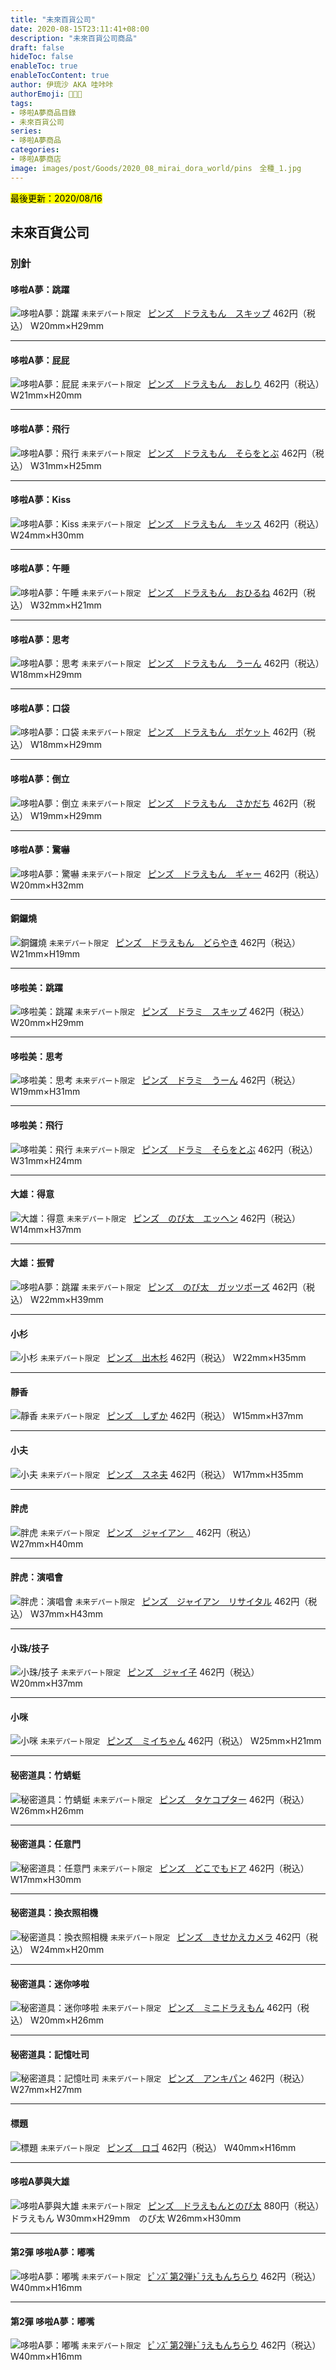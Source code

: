 ```yaml
---
title: "未來百貨公司"
date: 2020-08-15T23:11:41+08:00
description: "未來百貨公司商品"
draft: false
hideToc: false
enableToc: true
enableTocContent: true
author: 伊琉沙 AKA 哇咔咔
authorEmoji: 👩🏿‍🚀
tags: 
- 哆啦A夢商品目錄
- 未來百貨公司
series:
- 哆啦A夢商品
categories:
- 哆啦A夢商店
image: images/post/Goods/2020_08_mirai_dora_world/pins　全種_1.jpg
---
```

<mark>最後更新：2020/08/16</mark>

## 未來百貨公司
### 別針
#### 哆啦A夢：跳躍
![哆啦A夢：跳躍](/images/post/Goods/2020_08_mirai_dora_world/4990593307111_1.jpg)
`未来デパート限定 `
[ピンズ　ドラえもん　スキップ](https://mirai-dora-world-online.com/i/30711)
462円（税込）
W20mm×H29mm

---

#### 哆啦A夢：屁屁
![哆啦A夢：屁屁](/images/post/Goods/2020_08_mirai_dora_world/4990593307128_1.jpg)
`未来デパート限定 `
[ピンズ　ドラえもん　おしり](https://mirai-dora-world-online.com/i/30712)
462円（税込）
W21mm×H20mm

---

#### 哆啦A夢：飛行
![哆啦A夢：飛行](/images/post/Goods/2020_08_mirai_dora_world/4990593307135_1.jpg)
`未来デパート限定 `
[ピンズ　ドラえもん　そらをとぶ](https://mirai-dora-world-online.com/i/30713)
462円（税込）
W31mm×H25mm

---

#### 哆啦A夢：Kiss
![哆啦A夢：Kiss](/images/post/Goods/2020_08_mirai_dora_world/4990593307142_1.jpg)
`未来デパート限定 `
[ピンズ　ドラえもん　キッス](https://mirai-dora-world-online.com/i/30714)
462円（税込）
W24mm×H30mm

---

#### 哆啦A夢：午睡
![哆啦A夢：午睡](/images/post/Goods/2020_08_mirai_dora_world/4990593307159_1.jpg)
`未来デパート限定 `
[ピンズ　ドラえもん　おひるね](https://mirai-dora-world-online.com/i/30715)
462円（税込）
W32mm×H21mm

---

#### 哆啦A夢：思考
![哆啦A夢：思考](/images/post/Goods/2020_08_mirai_dora_world/4990593307166_1.jpg)
`未来デパート限定 `
[ピンズ　ドラえもん　うーん](https://mirai-dora-world-online.com/i/30716)
462円（税込）
W18mm×H29mm

---

#### 哆啦A夢：口袋
![哆啦A夢：口袋](/images/post/Goods/2020_08_mirai_dora_world/4990593307173_1.jpg)
`未来デパート限定 `
[ピンズ　ドラえもん　ポケット](https://mirai-dora-world-online.com/i/30717)
462円（税込）
W18mm×H29mm

---

#### 哆啦A夢：倒立
![哆啦A夢：倒立](/images/post/Goods/2020_08_mirai_dora_world/4990593307180_1.jpg)
`未来デパート限定 `
[ピンズ　ドラえもん　さかだち](https://mirai-dora-world-online.com/i/30718)
462円（税込）
W19mm×H29mm

---

#### 哆啦A夢：驚嚇
![哆啦A夢：驚嚇](/images/post/Goods/2020_08_mirai_dora_world/4990593307197_1.jpg)
`未来デパート限定 `
[ピンズ　ドラえもん　ギャー](https://mirai-dora-world-online.com/i/30719)
462円（税込）
W20mm×H32mm

---

#### 銅鑼燒
![銅鑼燒](/images/post/Goods/2020_08_mirai_dora_world/4990593307203_1.jpg)
`未来デパート限定 `
[ピンズ　ドラえもん　どらやき](https://mirai-dora-world-online.com/i/30720)
462円（税込）
W21mm×H19mm

---

#### 哆啦美：跳躍
![哆啦美：跳躍](/images/post/Goods/2020_08_mirai_dora_world/4990593307210_1.jpg)
`未来デパート限定 `
[ピンズ　ドラミ　スキップ](https://mirai-dora-world-online.com/i/30721)
462円（税込）
W20mm×H29mm

---

#### 哆啦美：思考
![哆啦美：思考](/images/post/Goods/2020_08_mirai_dora_world/4990593307227_1.jpg)
`未来デパート限定 `
[ピンズ　ドラミ　うーん](https://mirai-dora-world-online.com/i/30722)
462円（税込）
W19mm×H31mm

---

#### 哆啦美：飛行
![哆啦美：飛行](/images/post/Goods/2020_08_mirai_dora_world/4990593307234_1.jpg)
`未来デパート限定 `
[ピンズ　ドラミ　そらをとぶ](https://mirai-dora-world-online.com/i/30723)
462円（税込）
W31mm×H24mm

---

#### 大雄：得意
![大雄：得意](/images/post/Goods/2020_08_mirai_dora_world/4990593307241_1.jpg)
`未来デパート限定 `
[ピンズ　のび太　エッヘン](https://mirai-dora-world-online.com/i/30724)
462円（税込）
W14mm×H37mm

---

#### 大雄：振臂
![哆啦A夢：跳躍](/images/post/Goods/2020_08_mirai_dora_world/4990593307258_1.jpg)
`未来デパート限定 `
[ピンズ　のび太　ガッツポーズ](https://mirai-dora-world-online.com/i/30725)
462円（税込）
W22mm×H39mm

---

#### 小杉
![小杉](/images/post/Goods/2020_08_mirai_dora_world/4990593307265_1.jpg)
`未来デパート限定 `
[ピンズ　出木杉](https://mirai-dora-world-online.com/i/30726)
462円（税込）
W22mm×H35mm

---

#### 靜香
![靜香](/images/post/Goods/2020_08_mirai_dora_world/4990593307272_1.jpg)
`未来デパート限定 `
[ピンズ　しずか](https://mirai-dora-world-online.com/i/30727)
462円（税込）
W15mm×H37mm

---

#### 小夫
![小夫](/images/post/Goods/2020_08_mirai_dora_world/4990593307289_1.jpg)
`未来デパート限定 `
[ピンズ　スネ夫](https://mirai-dora-world-online.com/i/30728)
462円（税込）
W17mm×H35mm

---

#### 胖虎
![胖虎](/images/post/Goods/2020_08_mirai_dora_world/4990593307296_1.jpg)
`未来デパート限定 `
[ピンズ　ジャイアン　](https://mirai-dora-world-online.com/i/30729)
462円（税込）
W27mm×H40mm

---

#### 胖虎：演唱會
![胖虎：演唱會](/images/post/Goods/2020_08_mirai_dora_world/4990593307302_1.jpg)
`未来デパート限定 `
[ピンズ　ジャイアン　リサイタル](https://mirai-dora-world-online.com/i/30730)
462円（税込）
W37mm×H43mm

---

#### 小珠/技子
![小珠/技子](/images/post/Goods/2020_08_mirai_dora_world/4990593307319_1.jpg)
`未来デパート限定 `
[ピンズ　ジャイ子](https://mirai-dora-world-online.com/i/30731)
462円（税込）
W20mm×H37mm

---

#### 小咪
![小咪](/images/post/Goods/2020_08_mirai_dora_world/4990593307326_1.jpg)
`未来デパート限定 `
[ピンズ　ミイちゃん](https://mirai-dora-world-online.com/i/30732)
462円（税込）
W25mm×H21mm

---

#### 秘密道具：竹蜻蜓
![秘密道具：竹蜻蜓](/images/post/Goods/2020_08_mirai_dora_world/4990593307333_1.jpg)
`未来デパート限定 `
[ピンズ　タケコプター](https://mirai-dora-world-online.com/i/30733)
462円（税込）
W26mm×H26mm

---

#### 秘密道具：任意門
![秘密道具：任意門](/images/post/Goods/2020_08_mirai_dora_world/4990593307340_1.jpg)
`未来デパート限定 `
[ピンズ　どこでもドア](https://mirai-dora-world-online.com/i/30734)
462円（税込）
W17mm×H30mm

---

#### 秘密道具：換衣照相機
![秘密道具：換衣照相機](/images/post/Goods/2020_08_mirai_dora_world/4990593307357_1.jpg)
`未来デパート限定 `
[ピンズ　きせかえカメラ](https://mirai-dora-world-online.com/i/30735)
462円（税込）
W24mm×H20mm

---

#### 秘密道具：迷你哆啦
![秘密道具：迷你哆啦](/images/post/Goods/2020_08_mirai_dora_world/4990593307371_1.jpg)
`未来デパート限定 `
[ピンズ　ミニドラえもん](https://mirai-dora-world-online.com/i/30737)
462円（税込）
W20mm×H26mm

---

#### 秘密道具：記憶吐司
![秘密道具：記憶吐司](/images/post/Goods/2020_08_mirai_dora_world/4990593307388_1.jpg)
`未来デパート限定 `
[ピンズ　アンキパン](https://mirai-dora-world-online.com/i/30738)
462円（税込）
W27mm×H27mm

---

#### 標題
![標題](/images/post/Goods/2020_08_mirai_dora_world/4990593307395_1.jpg)
`未来デパート限定 `
[ピンズ　ロゴ](https://mirai-dora-world-online.com/i/30739)
462円（税込）
W40mm×H16mm

---

#### 哆啦A夢與大雄
![哆啦A夢與大雄](/images/post/Goods/2020_08_mirai_dora_world/4990593307401_1.jpg)
`未来デパート限定 `
[ピンズ　ドラえもんとのび太](https://mirai-dora-world-online.com/i/30740)
880円（税込）
ドラえもん W30mm×H29mm　のび太 W26mm×H30mm

---

#### 第2彈 哆啦A夢：嘟嘴
![哆啦A夢：嘟嘴](/images/post/Goods/2020_08_mirai_dora_world/4990593307395_1.jpg)
`未来デパート限定 `
[ﾋﾟﾝｽﾞ第2弾ﾄﾞﾗえもんちらり](https://mirai-dora-world-online.com/i/30739)
462円（税込）
W40mm×H16mm

---

#### 第2彈 哆啦A夢：嘟嘴
![哆啦A夢：嘟嘴](/images/post/Goods/2020_08_mirai_dora_world/4990593307395_1.jpg)
`未来デパート限定 `
[ﾋﾟﾝｽﾞ第2弾ﾄﾞﾗえもんちらり](https://mirai-dora-world-online.com/i/30739)
462円（税込）
W40mm×H16mm